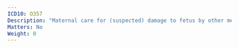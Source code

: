 ```yaml
---
ICD10: O357
Description: "Maternal care for (suspected) damage to fetus by other medical procedures"
Matters: No
Weight: 0
---
```


